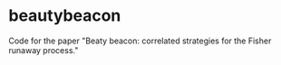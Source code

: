 # beautybeacon
Code for the paper "Beaty beacon: correlated strategies for the Fisher runaway process."
